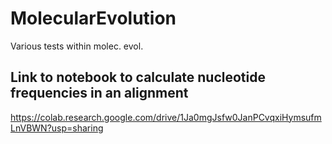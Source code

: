 # MolecularEvolution
Various tests within molec. evol.

## Link to notebook to calculate nucleotide frequencies in an alignment
https://colab.research.google.com/drive/1Ja0mgJsfw0JanPCvqxiHymsufmLnVBWN?usp=sharing
